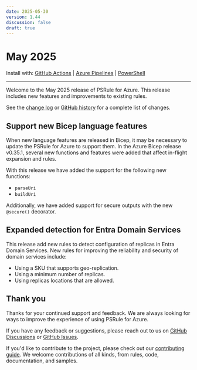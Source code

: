 ```yaml
---
date: 2025-05-30
version: 1.44
discussion: false
draft: true
---
```


# May 2025

Install with: [GitHub Actions](../install.md#with-github-actions) | [Azure Pipelines](../install.md#with-azure-pipelines) | [PowerShell](../install.md#with-powershell)

---

Welcome to the May 2025 release of PSRule for Azure.
This release includes new features and improvements to existing rules.

See the [change log][6] or [GitHub history][7] for a complete list of changes.

## Support new Bicep language features

When new language features are released in Bicep, it may be necessary to update the PSRule for Azure to support them.
In the Azure Bicep release v0.35.1, several new functions and features were added that affect in-flight expansion and rules.

With this release we have added the support for the following new functions:

- `parseUri`
- `buildUri`

Additionally, we have added support for secure outputs with the new `@secure()` decorator.

## Expanded detection for Entra Domain Services

This release add new rules to detect configuration of replicas in Entra Domain Services.
New rules for improving the reliability and security of domain services include:

- Using a SKU that supports geo-replication.
- Using a minimum number of replicas.
- Using replicas locations that are allowed.

## Thank you

Thanks for your continued support and feedback.
We are always looking for ways to improve the experience of using PSRule for Azure.

If you have any feedback or suggestions, please reach out to us on [GitHub Discussions][3] or [GitHub Issues][4].

If you'd like to contribute to the project, please check out our [contributing guide][5].
We welcome contributions of all kinds, from rules, code, documentation, and samples.

  [3]: https://github.com/Azure/PSRule.Rules.Azure/discussions
  [4]: https://github.com/Azure/PSRule.Rules.Azure/issues
  [5]: ../license-contributing/get-started-contributing.md
  [6]: ../changelog.md#v1440
  [7]: https://github.com/Azure/PSRule.Rules.Azure/compare/v1.43.0...v1.44.0

